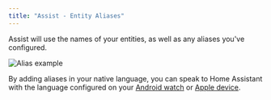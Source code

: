 ```yaml
---
title: "Assist - Entity Aliases"
---
```


Assist will use the names of your entities, as well as any aliases you've configured.

![Alias example](/images/blog/2023-01/aliases-cloud-multi-language.png)

By adding aliases in your native language, you can speak to Home Assistant with the language configured on your [Android watch](/docs/assist/android/) or [Apple device](/docs/assist/apple/).
